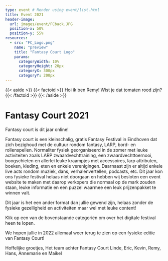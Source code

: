 ```yaml
---
type: event # Render using event/list.html
title: Event 2021
header-image:
  url: images/event/FCback.JPG
  position-x: 50%
  position-y: 55%
resources:
  - src: "FC_Logo.png"
    name: "preview"
    title: "Fantasy Court Logo"
    params:
      categoryWidth: 10%
      categoryHeight: 20px
      categoryX: 300px
      categoryY: 200px
---
```



{{< aside >}}
    {{< factoid >}}
        Hoi ik ben Remy! Wist je dat tomaten rood zijn?
    {{< /factoid >}}
{{< /aside >}}


# Fantasy Court 2021
Fantasy court is dit jaar online!

Fantasy court is een kleinschalig, gratis Fantasy Festival in Eindhoven dat zich bezighoud met de cultuur rondom fantasy, LARP, bord- en rollenspellen. Normaliter fysiek georganiseerd in de zomer met leuke activiteiten zoals LARP zwaardvechttraining, een zwaardvechttoernooi, boogschieten en allerlei leuke kraampjes met accessoires, larp attributen, boeken, kleding, eten en enkele verenigingen. Daarnaast zijn er altijd enkele live acts rondom muziek, dans, verhalenvertellen, podcasts, etc.
Dit jaar kon ons fysieke festival helaas niet doorgaan en hebben wij besloten een event website te maken met daarop verkopers die normaal op de mark zouden staan, leuke informatie en een puzzel waarmee een leuk prijzenpakket te winnen valt.


Dit jaar is het een ander format dan jullie gewend zijn, helaas zonder de fysieke gezelligheid en activiteiten maar wel met leuke content!

Klik op een van de bovenstaande categoriën om over het digitale festival heen te lopen.

We hopen jullie in 2022 allemaal weer terug te zien op een fysieke editie van Fantasy Court!

Hoffelijke groetjes,
Het team achter Fantasy Court
Linde, Eric, Kevin, Remy, Hans, Annemarie en Maikel
